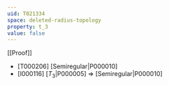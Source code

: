 ```yaml
---
uid: T021334
space: deleted-radius-topology
property: t_3
value: false
---
```

[[Proof]]

* [T000206] [Semiregular|P000010]
* [I000116] [$T_3$|P000005] => [Semiregular|P000010]

